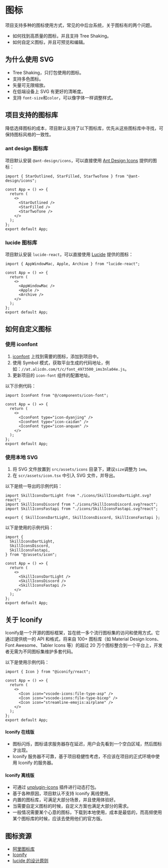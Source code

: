 # 图标

项目支持多种的图标使用方式，常见的中后台系统，关于图标有的两个问题。

- 如何找到高质量的图标，并且支持 Tree Shaking。
- 如何自定义图标，并且可预览和编辑。

## 为什么使用 SVG

- Tree Shaking，只打包使用的图标。
- 支持多色图标。
- 矢量可无限缩放。
- 在低端设备上 SVG 有更好的清晰度。
- 支持 `font-size`和`color`，可以像字体一样调整样式。

## 项目支持的图标库

降低选择图标的成本，项目默认支持了以下图标库，优先从这些图标库中寻找，可保持图标风格的一致性。

### ant design 图标库

项目默认安装 `@ant-design/icons`，可以直接使用 [Ant Design Icons](https://ant.design/components/icon-cn) 提供的图标：

```tsx
import { StarOutlined, StarFilled, StarTwoTone } from "@ant-design/icons";

const App = () => {
  return (
    <>
      <StarOutlined />
      <StarFilled />
      <StarTwoTone />
    </>
  );
};
export default App;
```

### lucide 图标库

项目默认安装 `lucide-react`，可以直接使用 [Lucide](https://lucide.dev/icons) 提供的图标：

```tsx
import { AppWindowMac, Apple, Archive } from "lucide-react";

const App = () => {
  return (
    <>
      <AppWindowMac />
      <Apple />
      <Archive />
    </>
  );
};
export default App;
```

## 如何自定义图标

### 使用 iconfont

1. [iconfont](https://www.iconfont.cn/) 上找到需要的图标，添加到项目中。
2. 使用 Symbol 模式，获取平台生成的代码地址，例如：`//at.alicdn.com/t/c/font_4973500_ims3nla04e.js`。
3. 更新项目的 `icon-font` 组件的配置地址。

以下示例代码：

```tsx
import IconFont from "@/components/icon-font";

const App = () => {
  return (
    <>
      <IconFont type="icon-dyanjing" />
      <IconFont type="icon-caidan" />
      <IconFont type="icon-anquan" />
    </>
  );
};
export default App;
```

### 使用本地 SVG

1. 将 SVG 文件放置到 `src/assets/icons` 目录下，建议`size`调整为 `1em`。
2. 在 `scr/assets/icon.tsx` 中引入 SVG 文件，并导出。

以下是统一导出的示例代码：

```tsx
import SkillIconsDartLight from "./icons/SkillIconsDartLight.svg?react";
import SkillIconsDiscord from "./icons/SkillIconsDiscord.svg?react";
import SkillIconsFastapi from "./icons/SkillIconsFastapi.svg?react";

export { SkillIconsDartLight, SkillIconsDiscord, SkillIconsFastapi };
```

以下是使用的示例代码：

```tsx
import {
  SkillIconsDartLight,
  SkillIconsDiscord,
  SkillIconsFastapi,
} from "@/assets/icon";

const App = () => {
  return (
    <>
      <SkillIconsDartLight />
      <SkillIconsDiscord />
      <SkillIconsFastapi />
    </>
  );
};
export default App;
```

## 关于 Iconify

Iconify​​ 是一个开源的图标框架，旨在统一多个流行图标集的访问和使用方式。它通过提供统一的 API 和格式，将来自 100+ 图标库（如 Material Design Icons、Font Awesome、Tabler Icons 等）的超过 20 万个图标整合到一个平台上，开发者无需为不同图标集维护多套代码。

以下是使用示例代码：

```tsx
import { Icon } from "@iconify/react";

const App = () => {
  return (
    <>
      <Icon icon="vscode-icons:file-type-asp" />
      <Icon icon="vscode-icons:file-type-bicep" />
      <Icon icon="streamline-emojis:airplane" />
    </>
  );
};
export default App;
```

#### Iconify 在线版

- 图标闪烁，图标请求服务器存在延迟，用户会先看到一个空白区域，然后图标才出现。
- Iconify 服务器不可靠，基于项目稳健性考虑，不应该在项目的正式环境中使用 Iconify 的服务器。

#### Iconify 离线版

- 可通过 [unplugin-icons](https://github.com/unplugin/unplugin-icons) 插件进行动态打包。
- 基于各种原因，项目默认不支持 Iconify 离线使用。
- 内置的图标库，可满足大部分场景，并且使用体验好。
- 当需要自定义图标的时候，自定义方案也满足大部分的需求。
- 一般情况需要某个心意的图标，下载到本地使用，成本是最低的，而高频使用某个图标库的时候，应该去使用他们的官方版。

## 图标资源

- [阿里图标库](https://www.iconfont.cn/)
- [Iconify](https://icon-sets.iconify.design/)
- [lucide 的设计原则](https://lucide.dev/guide/design/icon-design-guide)
